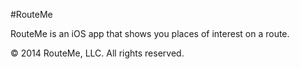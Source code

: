 #RouteMe

RouteMe is an iOS app that shows you places of interest on a route.

&copy; 2014 RouteMe, LLC. All rights reserved.